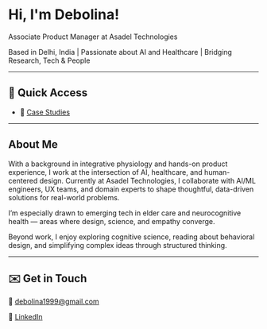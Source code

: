 # Hi, I'm Debolina!

Associate Product Manager at Asadel Technologies

Based in Delhi, India | Passionate about AI and Healthcare | Bridging Research, Tech & People

---

## 🔗 Quick Access

- 📂 [Case Studies]([https://www.notion.so/Case-Studies-1d9296d3cc1a80c18a4fd0998459e67b?pvs=21](https://github.com/debolinaguha-pm/product/tree/main/case-studies))

---

## About Me

With a background in integrative physiology and hands-on product experience, I work at the intersection of AI, healthcare, and human-centered design. Currently at Asadel Technologies, I collaborate with AI/ML engineers, UX teams, and domain experts to shape thoughtful, data-driven solutions for real-world problems.

I’m especially drawn to emerging tech in elder care and neurocognitive health — areas where design, science, and empathy converge.

Beyond work, I enjoy exploring cognitive science, reading about behavioral design, and simplifying complex ideas through structured thinking.

---

## ✉️ Get in Touch

📧 [debolina1999@gmail.com](mailto:debolina1999@gmail.com)

🔗 [LinkedIn](https://www.linkedin.com/in/debolina-guha-patra-597b91187/)
